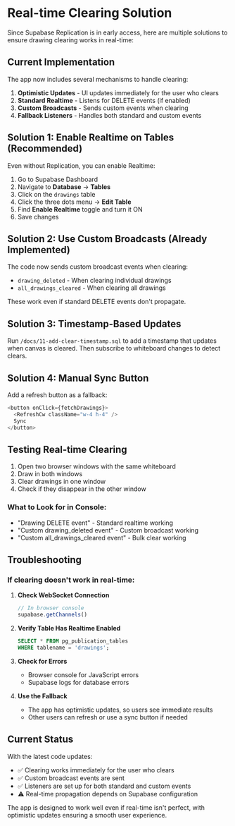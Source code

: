# Real-time Clearing Solution

Since Supabase Replication is in early access, here are multiple solutions to ensure drawing clearing works in real-time:

## Current Implementation

The app now includes several mechanisms to handle clearing:

1. **Optimistic Updates** - UI updates immediately for the user who clears
2. **Standard Realtime** - Listens for DELETE events (if enabled)
3. **Custom Broadcasts** - Sends custom events when clearing
4. **Fallback Listeners** - Handles both standard and custom events

## Solution 1: Enable Realtime on Tables (Recommended)

Even without Replication, you can enable Realtime:

1. Go to Supabase Dashboard
2. Navigate to **Database** → **Tables**
3. Click on the `drawings` table
4. Click the three dots menu → **Edit Table**
5. Find **Enable Realtime** toggle and turn it ON
6. Save changes

## Solution 2: Use Custom Broadcasts (Already Implemented)

The code now sends custom broadcast events when clearing:
- `drawing_deleted` - When clearing individual drawings
- `all_drawings_cleared` - When clearing all drawings

These work even if standard DELETE events don't propagate.

## Solution 3: Timestamp-Based Updates

Run `/docs/11-add-clear-timestamp.sql` to add a timestamp that updates when canvas is cleared. Then subscribe to whiteboard changes to detect clears.

## Solution 4: Manual Sync Button

Add a refresh button as a fallback:

```typescript
<button onClick={fetchDrawings}>
  <RefreshCw className="w-4 h-4" />
  Sync
</button>
```

## Testing Real-time Clearing

1. Open two browser windows with the same whiteboard
2. Draw in both windows
3. Clear drawings in one window
4. Check if they disappear in the other window

### What to Look for in Console:
- "Drawing DELETE event" - Standard realtime working
- "Custom drawing_deleted event" - Custom broadcast working
- "Custom all_drawings_cleared event" - Bulk clear working

## Troubleshooting

### If clearing doesn't work in real-time:

1. **Check WebSocket Connection**
   ```javascript
   // In browser console
   supabase.getChannels()
   ```

2. **Verify Table Has Realtime Enabled**
   ```sql
   SELECT * FROM pg_publication_tables 
   WHERE tablename = 'drawings';
   ```

3. **Check for Errors**
   - Browser console for JavaScript errors
   - Supabase logs for database errors

4. **Use the Fallback**
   - The app has optimistic updates, so users see immediate results
   - Other users can refresh or use a sync button if needed

## Current Status

With the latest code updates:
- ✅ Clearing works immediately for the user who clears
- ✅ Custom broadcast events are sent
- ✅ Listeners are set up for both standard and custom events
- ⚠️ Real-time propagation depends on Supabase configuration

The app is designed to work well even if real-time isn't perfect, with optimistic updates ensuring a smooth user experience.